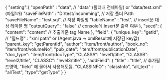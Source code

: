 {
	"setting":{
		"openPath" : "data",						// "data" (폴더내 전체파일) or "data/test.xml" (파일1개)
		"saveFilePath" : "D:/test/incomming",		// 저장 폴더 Path
		"saveFileName" : "test.sql",			// 저장 파일명
		"tableName" : "test",					// insert문 대상 테이블 명
		"outputQuery" : "false"						// console에 Insert문 출력 여부
	},
	"seed": {
		"content": "content"						// 추출기준 tag Name
	},
	"field": {
		"unique_key": "getId",						// "필드명" : "xml path" or (Agent.java => xmlResult에 저장된 key값)
		"parent_key": "getParentId",
		"author": "item/front/author",
		"book_no": "item/front/volumeNo",
		"pub_date": "item/front/publicationDate",
		"doc_type": "item/front/docType",
		"CLASSA": "level1/title",
		"CLASSB": "level2/title",
		"CLASSC": "level3/title"
	},
	"addField": {
		"title" : "title",							// 추가필드영역, "field" 에 몰아서 사용해도됨.
		"CLASSINFO" : "classInfo",
		"all_text" : "allText",
		"type":"getType"
	}
}

